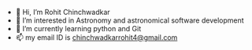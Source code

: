 - 👋 Hi, I’m Rohit Chinchwadkar
- 👀 I’m interested in Astronomy and astronomical software development
- 🌱 I’m currently learning python and Git
- 📫 my email ID is chinchwadkarrohit4@gmail.com

<!---
astrohitc/astrohitc is a ✨ special ✨ repository because its `README.md` (this file) appears on your GitHub profile.
You can click the Preview link to take a look at your changes.
--->
